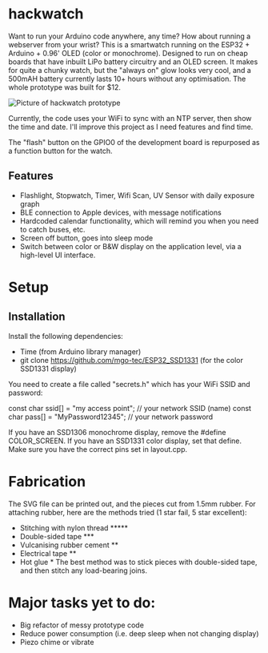 # hackwatch
Want to run your Arduino code anywhere, any time? How about running a webserver from your wrist? This is a smartwatch running on the ESP32 + Arduino + 0.96' OLED (color or monochrome). Designed to run on cheap boards that have inbuilt LiPo battery circuitry and an OLED screen. It makes for quite a chunky watch, but the "always on" glow looks very cool, and a 500mAH battery currently lasts 10+ hours without any optimisation. The whole prototype was built for $12.

![Picture of hackwatch prototype](hackwatch.jpg?raw=true "Hackwatch prototype")

Currently, the code uses your WiFi to sync with an NTP server, then show the time and date. I'll improve this project as I need features and find time.

The "flash" button on the GPIO0 of the development board is repurposed as a function button for the watch.

## Features
 - Flashlight, Stopwatch, Timer, Wifi Scan, UV Sensor with daily exposure graph
 - BLE connection to Apple devices, with message notifications
 - Hardcoded calendar functionality, which will remind you when you need to catch buses, etc.
 - Screen off button, goes into sleep mode
 - Switch between color or B&W display on the application level, via a high-level UI interface.


# Setup

## Installation

Install the following dependencies:
 - Time (from Arduino library manager)
 - git clone https://github.com/mgo-tec/ESP32_SSD1331 (for the color SSD1331 display)


You need to create a file called "secrets.h" which has your WiFi SSID and password:

const char ssid[] = "my access point";  //  your network SSID (name)
const char pass[] = "MyPassword12345";       // your network password

If you have an SSD1306 monochrome display, remove the #define COLOR_SCREEN. If you have an SSD1331 color display, set that define. Make sure you have the correct pins set in layout.cpp.

# Fabrication
The SVG file can be printed out, and the pieces cut from 1.5mm rubber. For attaching rubber, here are the methods tried (1 star fail, 5 star excellent):
 - Stitching with nylon thread *****
 - Double-sided tape ***
 - Vulcanising rubber cement **
 - Electrical tape **
 - Hot glue *
 The best method was to stick pieces with double-sided tape, and then stitch any load-bearing joins.

# Major tasks yet to do:
- Big refactor of messy prototype code
- Reduce power consumption (i.e. deep sleep when not changing display)
- Piezo chime or vibrate
